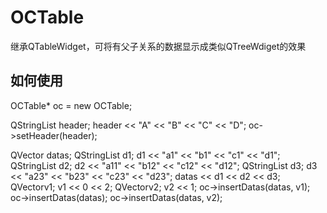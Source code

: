 # OCTable
继承QTableWidget，可将有父子关系的数据显示成类似QTreeWdiget的效果

## 如何使用
OCTable* oc = new OCTable;

QStringList header;
header << "A" << "B" << "C" << "D";
oc->setHeader(header);

QVector<QStringList> datas;
QStringList d1; d1 << "a1" << "b1" << "c1" << "d1";
QStringList d2; d2 << "a11" << "b12" << "c12" << "d12";
QStringList d3; d3 << "a23" << "b23" << "c23" << "d23";
datas << d1 << d2 << d3;
QVector<int>v1; v1 << 0 << 2;
QVector<int>v2; v2 << 1;
oc->insertDatas(datas, v1);
oc->insertDatas(datas);
oc->insertDatas(datas, v2);
